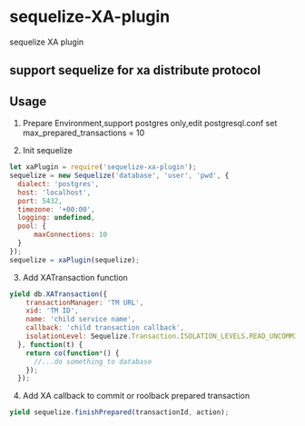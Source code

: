 # sequelize-XA-plugin
sequelize XA plugin

## support sequelize for xa distribute protocol

## Usage

1. Prepare Environment,support postgres only,edit postgresql.conf set max_prepared_transactions = 10

2. Init sequelize
  ```javascript
  let xaPlugin = require('sequelize-xa-plugin');
  sequelize = new Sequelize('database', 'user', 'pwd', {
    dialect: 'postgres',
    host: 'localhost',
    port: 5432,
    timezone: '+00:00',
    logging: undefined,
    pool: {
        maxConnections: 10
    }
  });
  sequelize = xaPlugin(sequelize);
  ```
3. Add XATransaction function

  ```javascript
  yield db.XATransaction({
      transactionManager: 'TM URL',
      xid: 'TM ID',
      name: 'child service name',
      callback: 'child transaction callback',
      isolationLevel: Sequelize.Transaction.ISOLATION_LEVELS.READ_UNCOMMITTED
    }, function(t) {
      return co(function*() {
        //...do something to database
      });
    });
  ```
4. Add XA callback to commit or roolback prepared transaction

  ```javascript
  yield sequelize.finishPrepared(transactionId, action);
  ```
